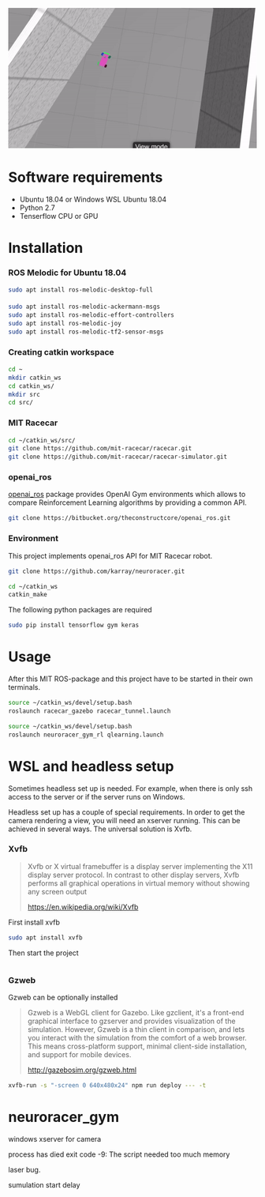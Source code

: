 ![](neuroracer.gif)

# Software requirements #
* Ubuntu 18.04 or Windows WSL Ubuntu 18.04
* Python 2.7
* Tenserflow CPU or GPU

# Installation #
### ROS Melodic for Ubuntu 18.04 ###
```bash
sudo apt install ros-melodic-desktop-full

sudo apt install ros-melodic-ackermann-msgs
sudo apt install ros-melodic-effort-controllers
sudo apt install ros-melodic-joy
sudo apt install ros-melodic-tf2-sensor-msgs
```

### Creating catkin workspace ###
```bash
cd ~
mkdir catkin_ws
cd catkin_ws/
mkdir src
cd src/
```

### MIT Racecar ###
```bash
cd ~/catkin_ws/src/
git clone https://github.com/mit-racecar/racecar.git
git clone https://github.com/mit-racecar/racecar-simulator.git
```

### openai_ros ###
[openai_ros](http://wiki.ros.org/openai_ros) package provides OpenAI Gym environments which allows to compare Reinforcement Learning algorithms by providing a common API.
```bash
git clone https://bitbucket.org/theconstructcore/openai_ros.git
```

### Environment ###
This project implements openai_ros API for MIT Racecar robot.
```bash
git clone https://github.com/karray/neuroracer.git
````
```bash
cd ~/catkin_ws
catkin_make
```

The following python packages are required
```bash
sudo pip install tensorflow gym keras
````


# Usage #
After this MIT ROS-package and this project have to be started in their own terminals.
```bash
source ~/catkin_ws/devel/setup.bash
roslaunch racecar_gazebo racecar_tunnel.launch
```

```bash
source ~/catkin_ws/devel/setup.bash 
roslaunch neuroracer_gym_rl qlearning.launch
```
# WSL and headless setup #
Sometimes headless set up is needed. For example, when there is only ssh access to the server or if the server runs on Windows.

Headless set up has a couple of special requirements. In order to get the camera rendering a view,  you will need an xserver running. This can be achieved in several ways. The universal solution is Xvfb.

### Xvfb ###
>Xvfb or X virtual framebuffer is a display server implementing the X11 display server protocol. In contrast to other display servers, Xvfb performs all graphical operations in virtual memory without showing any screen output
>
>https://en.wikipedia.org/wiki/Xvfb

First install xvfb
```bash
sudo apt install xvfb
```
Then start the project
```bash

```

### Gzweb ###
Gzweb can be optionally installed
>Gzweb is a WebGL client for Gazebo. Like gzclient, it's a front-end graphical interface to gzserver and provides visualization of the simulation. However, Gzweb is a thin client in comparison, and lets you interact with the simulation from the comfort of a web browser. This means cross-platform support, minimal client-side installation, and support for mobile devices.
>
>http://gazebosim.org/gzweb.html

```bash
xvfb-run -s "-screen 0 640x480x24" npm run deploy --- -t
```

# neuroracer_gym


windows xserver for camera

process has died exit code -9: The script needed too much memory

laser bug.

sumulation start delay
